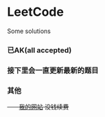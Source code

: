 # LeetCode
Some solutions

### 已AK(all accepted)
### 接下里会一直更新最新的题目

### 其他
~~&nbsp;&nbsp;&nbsp;&nbsp;&nbsp;&nbsp;&nbsp;[我的网站](http://www.dezhonger.com) 没钱续费~~
